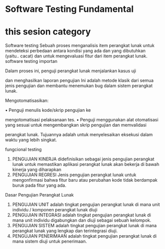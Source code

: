 <h1> Software Testing Fundamental </h1>

<h1>this sesion category</h1>

Software testing
Sebuah proses menganalisis item perangkat lunak untuk mendeteksi perbedaan antara kondisi yang ada dan yang dibutuhkan (yaitu.. cacat) dan untuk mengevaluasi fitur dari item perangkat lunak.
software testing importan 


Dalam proses ini, penguji perangkat lunak menjalankan kasus uji

dan menghasilkan laporan pengujian Ini adalah metode klasik dari semua jenis pengujian dan membantu menemukan bug dalam sistem perangkat lunak.

Mengotomatisasikan:

• Penguji menulis kode/skrip pengujian ke

mengotomatisasi pelaksanaan tes. • Penguji menggunakan alat otomatisasi yang sesuai untuk mengembangkan skrip pengujian dan memvalidasi

perangkat lunak. Tujuannya adalah untuk menyelesaikan eksekusi dalam waktu yang lebih singkat.


fungcional testing


1. PENGUJIAN KINERJA didefinisikan sebagai jenis pengujian perangkat lunak untuk memastikan aplikasi perangkat lunak akan bekerja di bawah kinerja yang diharapkan
2. PENGUJIAN REGRESI Jenis pengujian perangkat lunak untuk mengonfirmasi bahwa fitur baru atau perubahan kode tidak berdampak buruk pada fitur yang ada.


 Dasar Pengujian Perangkat Lunak

1. PENGUJIAN UNIT adalah tingkat pengujian perangkat lunak di mana unit individu / komponen perangkat lunak diuji
2. PENGUJIAN INTEGRASI adalah tingkat pengujian perangkat lunak di mana unit individu digabungkan dan diuji sebagai sebuah kelompok.
3. PENGUJIAN SISTEM adalah tingkat pengujian perangkat lunak di mana perangkat lunak yang lengkap dan terintegrasi diuji.
4. PENGUJIAN PENERIMAAN adalah tingkat pengujian perangkat lunak di mana sistem diuji untuk penerimaan.